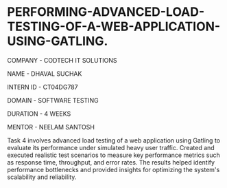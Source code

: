 # PERFORMING-ADVANCED-LOAD-TESTING-OF-A-WEB-APPLICATION-USING-GATLING.

COMPANY - CODTECH IT SOLUTIONS

NAME - DHAVAL SUCHAK

INTERN ID - CT04DG787

DOMAIN - SOFTWARE TESTING

DURATION - 4 WEEKS

MENTOR - NEELAM SANTOSH

Task 4 involves  advanced load testing of a web application using Gatling to evaluate its performance under simulated heavy user traffic. Created and executed realistic test scenarios to measure key performance metrics such as response time, throughput, and error rates. The results helped identify performance bottlenecks and provided insights for optimizing the system's scalability and reliability.
